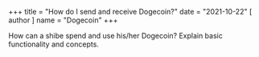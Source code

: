 +++
title = "How do I send and receive Dogecoin?"
date = "2021-10-22"
[ author ]
  name = "Dogecoin"
+++

How can a shibe spend and use his/her Dogecoin? Explain basic functionality and concepts.
